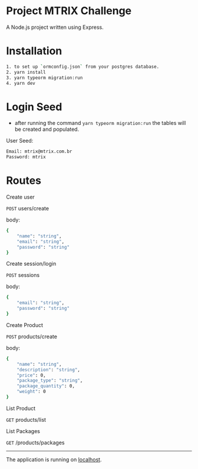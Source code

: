 # Project MTRIX Challenge

A Node.js project written using Express.

# Installation

```sh
1. to set up `ormconfig.json` from your postgres database.
2. yarn install
3. yarn typeorm migration:run
4. yarn dev
```

# Login Seed

- after running the command `yarn typeorm migration:run` the tables will
be created and populated.

User Seed:

```sh
Email: mtrix@mtrix.com.br
Password: mtrix
```

# Routes

Create user

`POST` users/create

body:
```sh
{
	"name": "string",
	"email": "string",
	"password": "string"
}
```

Create session/login

`POST` sessions

body:
```sh
{
	"email": "string",
	"password": "string"
}
```

Create Product

`POST` products/create

body:
```sh
{
	"name": "string",
	"description": "string",
	"price": 0,
	"package_type": "string",
	"package_quantity": 0,
	"weight": 0
}
```

List Product

`GET` products/list

List Packages

`GET` /products/packages

---

The application is running on [localhost](http://localhost:3333).
